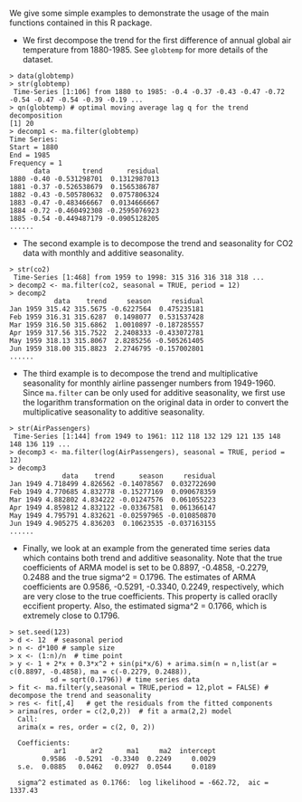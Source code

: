 We give some simple examples to demonstrate the usage of the main functions contained in this R package.
- We first decompose the trend for the first difference of annual global air temperature from 1880-1985. See `globtemp` for more details of the dataset.
```
> data(globtemp)
> str(globtemp)
 Time-Series [1:106] from 1880 to 1985: -0.4 -0.37 -0.43 -0.47 -0.72 -0.54 -0.47 -0.54 -0.39 -0.19 ...
> qn(globtemp) # optimal moving average lag q for the trend decomposition
[1] 20
> decomp1 <- ma.filter(globtemp)
Time Series:
Start = 1880 
End = 1985 
Frequency = 1 
      data        trend      residual
1880 -0.40 -0.531298701  0.1312987013
1881 -0.37 -0.526538679  0.1565386787
1882 -0.43 -0.505780632  0.0757806324
1883 -0.47 -0.483466667  0.0134666667
1884 -0.72 -0.460492308 -0.2595076923
1885 -0.54 -0.449487179 -0.0905128205
......
```
- The second example is to decompose the trend and seasonality for CO2 data with monthly and additive seasonality.
```
> str(co2)
 Time-Series [1:468] from 1959 to 1998: 315 316 316 318 318 ...
> decomp2 <- ma.filter(co2, seasonal = TRUE, period = 12)
> decomp2
           data    trend     season     residual
Jan 1959 315.42 315.5675 -0.6227564  0.475235181
Feb 1959 316.31 315.6287  0.1498077  0.531537428
Mar 1959 316.50 315.6862  1.0010897 -0.187285557
Apr 1959 317.56 315.7522  2.2408333 -0.433072781
May 1959 318.13 315.8067  2.8285256 -0.505261405
Jun 1959 318.00 315.8823  2.2746795 -0.157002801
......
```
- The third example is to decompose the trend and multiplicative seasonality for monthly airline passenger numbers from 1949-1960. Since `ma.filter` can be only used for additive seasonality, we first use the logarithm transformation on the original data in order to convert the multiplicative seasonality to additive seasonality. 
```
> str(AirPassengers)
 Time-Series [1:144] from 1949 to 1961: 112 118 132 129 121 135 148 148 136 119 ...
> decomp3 <- ma.filter(log(AirPassengers), seasonal = TRUE, period = 12)
> decomp3
             data    trend      season     residual
Jan 1949 4.718499 4.826562 -0.14078567  0.032722690
Feb 1949 4.770685 4.832778 -0.15277169  0.090678359
Mar 1949 4.882802 4.834222 -0.01247576  0.061055223
Apr 1949 4.859812 4.832122 -0.03367581  0.061366147
May 1949 4.795791 4.832621 -0.02597965 -0.010850870
Jun 1949 4.905275 4.836203  0.10623535 -0.037163155
......
```
- Finally, we look at an example from the generated time series data which contains both trend and additive seasonality. Note that the true coefficients of ARMA model is set to be 0.8897, -0.4858, -0.2279, 0.2488 and the true sigma^2 = 0.1796. The estimates of ARMA coefficients are 0.9586, -0.5291, -0.3340, 0.2249, respectively, which are very close to the true coefficients. This property is called oraclly eccifient property. Also, the estimated sigma^2 = 0.1766, which is extremely close to 0.1796. 
```
> set.seed(123)
> d <- 12  # seasonal period
> n <- d*100 # sample size 
> x <- (1:n)/n  # time point
> y <- 1 + 2*x + 0.3*x^2 + sin(pi*x/6) + arima.sim(n = n,list(ar = c(0.8897, -0.4858), ma = c(-0.2279, 0.2488)),
          sd = sqrt(0.1796)) # time series data
> fit <- ma.filter(y,seasonal = TRUE,period = 12,plot = FALSE) # decompose the trend and seasonality
> res <- fit[,4]   # get the residuals from the fitted components
> arima(res, order = c(2,0,2))  # fit a arma(2,2) model
  Call:
  arima(x = res, order = c(2, 0, 2))

  Coefficients:
           ar1      ar2      ma1     ma2  intercept
        0.9586  -0.5291  -0.3340  0.2249     0.0029
  s.e.  0.0885   0.0462   0.0927  0.0544     0.0189

  sigma^2 estimated as 0.1766:  log likelihood = -662.72,  aic = 1337.43

```
